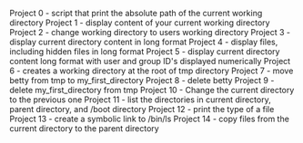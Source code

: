 Project 0 - script that print the absolute path of the current working directory
Project 1 - display content of your current working directory
Project 2 - change working directory to users working directory
Project 3 - display current directory content in long format
Project 4 - display files, including hidden files in long format
Project 5 - display current directory content long format with user and group ID's displayed numerically
Project 6 - creates a working directory at the root of tmp directory
Project 7 - move betty from tmp to my_first_directory
Project 8 - delete betty
Project 9 - delete my_first_directory from tmp
Project 10 - Change the current directory to the previous one
Project 11 - list the directories in current directory, parent directory, and /boot directory
Project 12 - print the type of a file
Project 13 - create a symbolic link to /bin/ls
Project 14 - copy files from the current directory to the parent directory